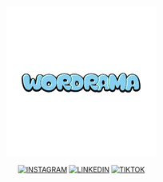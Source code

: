 <div id="header" align="center">
  <img src="https://raw.githubusercontent.com/wordrama-io/.github/main/fulltext-blue.png" width="300"/>
</div>

<div id="social-badges" align="center">
  
  [![INSTAGRAM](https://img.shields.io/badge/Instagram-E4405F?style=for-the-badge&logo=instagram&logoColor=white)](https://www.instagram.com/wordrama.io/)
  [![LINKEDIN](https://img.shields.io/badge/LinkedIn-0077B5?style=for-the-badge&logo=linkedin&logoColor=white)](https://www.linkedin.com/company/wordrama/)
  [![TIKTOK](https://img.shields.io/badge/TikTok-000000?style=for-the-badge&logo=tiktok&logoColor=white)](https://www.tiktok.com/@wordrama.io)
</div>
